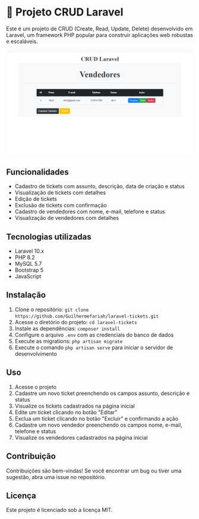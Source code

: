 # 🐘 Projeto CRUD Laravel

Este é um projeto de CRUD (Create, Read, Update, Delete) desenvolvido em Laravel, um framework PHP popular para construir aplicações web robustas e escaláveis.

![Laravel](/public/assets/img/project.jpg)

## Funcionalidades

*   Cadastro de tickets com assunto, descrição, data de criação e status
*   Visualização de tickets com detalhes
*   Edição de tickets
*   Exclusão de tickets com confirmação
*   Cadastro de vendedores com nome, e-mail, telefone e status
*   Visualização de vendedores com detalhes

## Tecnologias utilizadas

*   Laravel 10.x
*   PHP 8.2
*   MySQL 5.7
*   Bootstrap 5
*   JavaScript

## Instalação

1.  Clone o repositório: `git clone https://github.com/Guilhermefariah/laravel-tickets.git`
2.  Acesse o diretório do projeto: `cd laravel-tickets`
3.  Instale as dependências: `composer install`
4.  Configure o arquivo `.env` com as credenciais do banco de dados
5.  Execute as migrations: `php artisan migrate`
6.  Execute o comando `php artisan serve` para iniciar o servidor de desenvolvimento

## Uso

1.  Acesse o projeto
2.  Cadastre um novo ticket preenchendo os campos assunto, descrição e status
3.  Visualize os tickets cadastrados na página inicial
4.  Edite um ticket clicando no botão "Editar"
5.  Exclua um ticket clicando no botão "Excluir" e confirmando a ação
6.  Cadastre um novo vendedor preenchendo os campos nome, e-mail, telefone e status
7.  Visualize os vendedores cadastrados na página inicial

## Contribuição

Contribuições são bem-vindas! Se você encontrar um bug ou tiver uma sugestão, abra uma issue no repositório.

## Licença

Este projeto é licenciado sob a licença MIT.